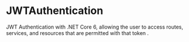 # JWTAuthentication
JWT Authentication with .NET Core 6, allowing the user to access routes, services, and resources that are permitted with that token .
